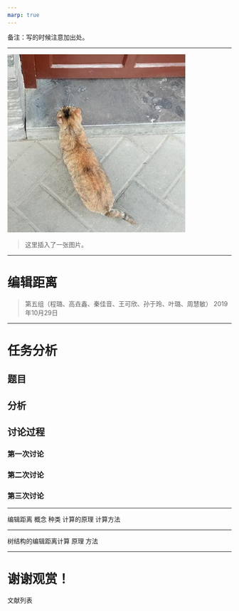 ```yaml
---
marp: true
---
```


备注：写的时候注意加出处。

---

![](images/sampleImage.jpeg)
> 这里插入了一张图片。

---

# 编辑距离


> 第五组（程璐、高垚鑫、秦佳音、王可欣、孙于玲、叶璐、周慧敏）
2019年10月29日

---

# 任务分析
## 题目
## 分析
## 讨论过程
### 第一次讨论
### 第二次讨论
### 第三次讨论

---

编辑距离
概念
种类
计算的原理
计算方法

---

树结构的编辑距离计算
原理
方法

---
# 谢谢观赏！
文献列表
